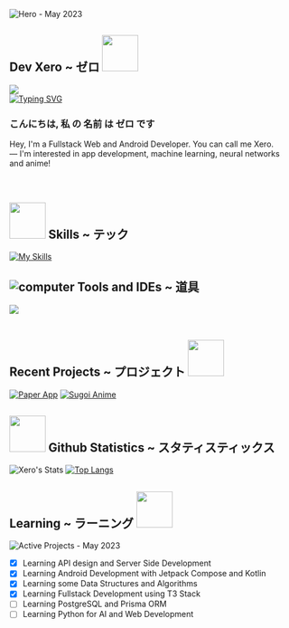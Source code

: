 ![Hero - May 2023](https://user-images.githubusercontent.com/70282966/235155619-9bda5d04-1c75-43c6-aa75-b52a7deaafe8.png)

<h2>
  Dev Xero ~ ゼロ 
  <img src="https://user-images.githubusercontent.com/70282966/228902203-3d559e94-3003-4065-8cac-0408af6d8600.gif"  width="64px" />
</h2>

![](https://komarev.com/ghpvc/?username=dev-xero&style=for-the-badge&label=Github+Profile+Visits+&color=5282ff)  
[![Typing SVG](https://readme-typing-svg.demolab.com?font=fira+code&duration=2000&pause=1000&width=565&lines=👋🏼+Hey!;I'm+Xero;I'm+an+Android+and+Web+Developer)](https://git.io/typing-svg)  

### こんにちは, 私 の 名前 は ゼロ です  

Hey, I'm a Fullstack Web and Android Developer. You can call me Xero.   
— I'm interested in app development, machine learning, neural networks and anime!

<br />

<h2>
  <img src="https://user-images.githubusercontent.com/70282966/228905474-a0863cb0-e3af-4a29-87b0-3ba0ebd1f608.gif"  width="64px" />
  Skills ~ テック
</h2>

[![My Skills](https://skillicons.dev/icons?i=kotlin,md,ts,js,html,css,react,vue,nuxt,cpp,next,flutter,dart,bash,linux,python,bootstrap,figma,firebase,nodejs,mongodb,prisma,tailwind,blender&perline=12)](https://skillicons.dev)
<br />
## ![computer](https://user-images.githubusercontent.com/70282966/131901446-90ec343f-6ffb-4403-80b1-1dce9a650b43.png) Tools and IDEs ~ 道具
<a href="https://skillicons.dev">
  <img src="https://skillicons.dev/icons?i=androidstudio,vscode,visualstudio,atom,kubernetes,docker,git" />
</a>

<br />
<br />


<h2>
  Recent Projects ~ プロジェクト
    <img src="https://user-images.githubusercontent.com/70282966/228905854-bb50aedc-a17e-4795-b47c-d9becb28432a.gif"  width="64px" />
</h2>

[![Paper App](https://readme-stats-job4fi7g8-xero-dev.vercel.app/api/pin/?username=dev-xero&repo=paper-app&theme=tokyonight&hide_border=true&bg_color=11151C)](https://github.com/dev-xero/paper-app)
[![Sugoi Anime](https://readme-stats-job4fi7g8-xero-dev.vercel.app/api/pin/?username=dev-xero&repo=sugoi-anime&theme=tokyonight&hide_border=true&bg_color=11151C)](https://github.com/dev-xero/sugoi-anime)


<h2>
   <img src="https://user-images.githubusercontent.com/70282966/228903952-92dca993-6755-4e41-a011-b2ff9fb6c451.gif"  width="64px" />
  Github Statistics ~ スタティスティックス
</h2>

![Xero's Stats](https://readme-stats-job4fi7g8-xero-dev.vercel.app/api?username=dev-xero&card_width=440&theme=tokyonight&show_icons=true&hide_border=true&bg_color=11151C)
[![Top Langs](https://readme-stats-job4fi7g8-xero-dev.vercel.app/api/top-langs/?username=dev-xero&layout=compact&langs_count=8&theme=tokyonight&hide_border=true&bg_color=11151C)](https://github.com/anuraghazra/github-readme-stats)


<h2>
  Learning ~ ラーニング
    <img src="https://user-images.githubusercontent.com/70282966/228984221-2e80abf0-3064-4a0c-a4d9-0a300313b1b4.gif"  width="64px" />
</h2>

![Active Projects - May 2023](https://user-images.githubusercontent.com/70282966/235159443-cefe9742-0264-4d5f-ae7a-66736c5aae4e.png)

- [x] Learning API design and Server Side Development
- [x] Learning Android Development with Jetpack Compose and Kotlin  
- [x] Learning some Data Structures and Algorithms  
- [X] Learning Fullstack Development using T3 Stack
- [ ] Learning PostgreSQL and Prisma ORM
- [ ] Learning Python for AI and Web Development  
